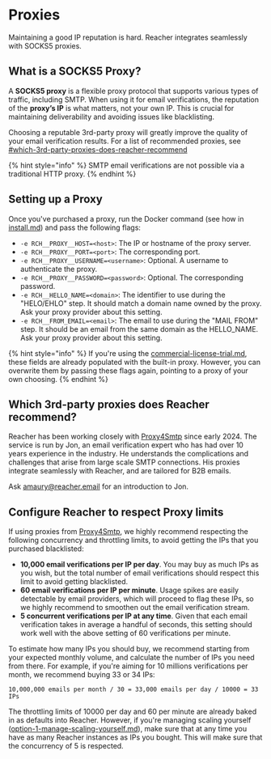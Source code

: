 # Proxies

Maintaining a good IP reputation is hard. Reacher integrates seamlessly with SOCKS5 proxies.

## What is a SOCKS5 Proxy?

A **SOCKS5 proxy** is a flexible proxy protocol that supports various types of traffic, including SMTP. When using it for email verifications, the reputation of the **proxy’s IP** is what matters, not your own IP. This is crucial for maintaining deliverability and avoiding issues like blacklisting.

Choosing a reputable 3rd-party proxy will greatly improve the quality of your email verification results. For a list of recommended proxies, see [#which-3rd-party-proxies-does-reacher-recommend](./#which-3rd-party-proxies-does-reacher-recommend "mention")

{% hint style="info" %}
SMTP email verifications are not possible via a traditional HTTP proxy.
{% endhint %}

## Setting up a Proxy

Once you've purchased a proxy, run the Docker command (see how in [install.md](../install.md "mention")) and pass the following flags:

* `-e RCH__PROXY__HOST=<host>`: The IP or hostname of the proxy server.
* `-e RCH__PROXY__PORT=<port>`: The corresponding port.
* `-e RCH__PROXY__USERNAME=<username>`: Optional. A username to authenticate the proxy.
* `-e RCH__PROXY__PASSWORD=<password>`: Optional. The corresponding password.
* `-e RCH__HELLO_NAME=<domain>`: The identifier to use during the "HELO/EHLO" step. It should match a domain name owned by the proxy. Ask your proxy provider about this setting.
* `-e RCH__FROM_EMAIL=<email>`: The email to use during the "MAIL FROM" step. It should be an email from the same domain as the HELLO\_NAME. Ask your proxy provider about this setting.

{% hint style="info" %}
If you're using the [commercial-license-trial.md](../licensing/commercial-license-trial.md "mention"), these fields are already populated with the built-in proxy. However, you can overwrite them by passing these flags again, pointing to a proxy of your own choosing.
{% endhint %}

## Which 3rd-party proxies does Reacher recommend?

Reacher has been working closely with [Proxy4Smtp](https://www.proxy4smtp.com) since early 2024. The service is run by Jon, an email verification expert who has had over 10 years experience in the industry. He understands the complications and challenges that arise from large scale SMTP connections. His proxies integrate seamlessly with Reacher, and are tailored for B2B emails.

Ask [amaury@reacher.email](https://app.gitbook.com/u/F1LnsqPFtfUEGlcILLswbbp5cgk2 "mention") for an introduction to Jon.

## Configure Reacher to respect Proxy limits

If using proxies from [Proxy4Smtp](https://www.proxy4smtp.com/), we highly recommend respecting the following concurrency and throttling limits, to avoid getting the IPs that you purchased blacklisted:

* **10,000 email verifications per IP per day**. You may buy as much IPs as you wish, but the total number of email verifications should respect this limit to avoid getting blacklisted.
* **60 email verifications per IP per minute**. Usage spikes are easily detectable by email providers, which will proceed to flag these IPs, so we highly recommend to smoothen out the email verification stream.
* **5 concurrent verifications per IP at any time**. Given that each email verification takes in average a handful of seconds, this setting should work well with the above setting of 60 verifications per minute.

To estimate how many IPs you should buy, we recommend starting from your expected monthly volume, and calculate the number of IPs you need from there. For example, if you're aiming for 10 millions verifications per month, we recommend buying 33 or 34 IPs:

```
10,000,000 emails per month / 30 = 33,000 emails per day / 10000 = 33 IPs
```

The throttling limits of 10000 per day and 60 per minute are already baked in as defaults into Reacher. However, if you're managing scaling yourself ([option-1-manage-scaling-yourself.md](../scaling-for-production/option-1-manage-scaling-yourself.md "mention")), make sure that at any time you have as many Reacher instances as IPs you bought. This will make sure that the concurrency of 5 is respected.
